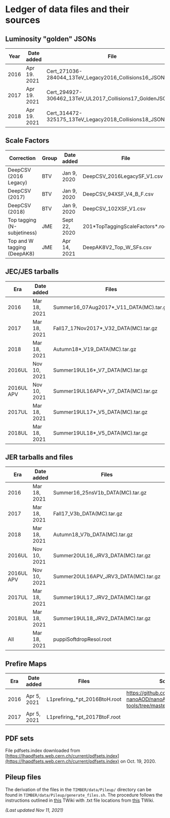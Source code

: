 # Ledger of data files and their sources

## Luminosity "golden" JSONs
| Year | Date added | File | Source |
|------|------------|------|--------|
| 2016 | Apr 19. 2021 | Cert_271036-284044_13TeV_Legacy2016_Collisions16_JSON.txt | [Twiki](https://twiki.cern.ch/twiki/bin/view/CMS/TWikiLUM#CurRec) |
| 2017 | Apr 19. 2021 | Cert_294927-306462_13TeV_UL2017_Collisions17_GoldenJSON.txt | [Twiki](https://twiki.cern.ch/twiki/bin/view/CMS/TWikiLUM#CurRec) |
| 2018 | Apr 19. 2021 | Cert_314472-325175_13TeV_Legacy2018_Collisions18_JSON.txt | [Twiki](https://twiki.cern.ch/twiki/bin/view/CMS/TWikiLUM#CurRec) |

## Scale Factors

| Correction | Group | Date added | File | TIMBER module(s) | Sources |
|------------|-------|------------|------|-----------------------|---------|
| DeepCSV (2016 Legacy) | BTV | Jan 9, 2020   | DeepCSV_2016LegacySF_V1.csv        | SJBtag_SF.cc | [Twiki](https://twiki.cern.ch/twiki/bin/viewauth/CMS/BtagRecommendation2016Legacy) |
| DeepCSV (2017)        | BTV | Jan 9, 2020   | DeepCSV_94XSF_V4_B_F.csv           | SJBtag_SF.cc | [Twiki](https://twiki.cern.ch/twiki/bin/viewauth/CMS/BtagRecommendation94X) |
| DeepCSV (2018)        | BTV | Jan 9, 2020   | DeepCSV_102XSF_V1.csv              | SJBtag_SF.cc | [Twiki](https://twiki.cern.ch/twiki/bin/viewauth/CMS/BtagRecommendation102X) |
| Top tagging (N-subjetiness) | JME | Sept 22, 2020 | 201\*TopTaggingScaleFactors\*.root | TopTag_SF.cc | [Twiki](https://twiki.cern.ch/twiki/bin/viewauth/CMS/JetTopTagging) [GitHub](https://github.com/cms-jet/TopTaggingScaleFactors) |
| Top and W tagging (DeepAK8) | JME | Apr 14, 2021 | DeepAK8V2_Top_W_SFs.csv | TopTagDAK8_SF.cc | [Twiki](https://twiki.cern.ch/twiki/bin/viewauth/CMS/DeepAK8Tagging2018WPsSFs) [GitHub](https://github.com/cms-jet/deepAK8ScaleFactors/blob/master/DeepAK8V2_Top_W_SFs.csv) |

## JEC/JES tarballs
| Era        | Date added   | Files                                    | Sources |
|------------|--------------|------------------------------------------|---------|
| 2016       | Mar 18, 2021 | Summer16_07Aug2017*_V11_DATA(MC).tar.gz  | https://github.com/cms-jet/JECDatabase/tree/master/tarballs |
| 2017       | Mar 18, 2021 | Fall17_17Nov2017*_V32_DATA(MC).tar.gz    | |
| 2018       | Mar 18, 2021 | Autumn18*_V19_DATA(MC).tar.gz            | |
| 2016UL     | Nov 10, 2021 | Summer19UL16*_V7_DATA(MC).tar.gz         | |
| 2016UL APV | Nov 10, 2021 | Summer19UL16APV*_V7_DATA(MC).tar.gz      | |
| 2017UL     | Mar 18, 2021 | Summer19UL17*_V5_DATA(MC).tar.gz         | |
| 2018UL     | Mar 18, 2021 | Summer19UL18*_V5_DATA(MC).tar.gz         | |

## JER tarballs and files
| Era        | Date added   | Files                             | Sources |
|------------|--------------|-----------------------------------|---------|
| 2016       | Mar 18, 2021 | Summer16_25nsV1b_DATA(MC).tar.gz  | https://github.com/cms-jet/JRDatabase/tree/master/tarballs |
| 2017       | Mar 18, 2021 | Fall17_V3b_DATA(MC).tar.gz        | |
| 2018       | Mar 18, 2021 | Autumn18_V7b_DATA(MC).tar.gz      | |
| 2016UL     | Nov 10, 2021 | Summer20UL16_JRV3_DATA(MC).tar.gz | |
| 2016UL APV | Nov 10, 2021 | Summer20UL16APV_JRV3_DATA(MC).tar.gz | |
| 2017UL     | Mar 18, 2021 | Summer19UL17_JRV2_DATA(MC).tar.gz | |
| 2018UL     | Mar 18, 2021 | Summer19UL18_JRV2_DATA(MC).tar.gz | |
| All        | Mar 18, 2021 | puppiSoftdropResol.root           | https://github.com/cms-jet/PuppiSoftdropMassCorrections/tree/80X/weights |

## Prefire Maps
| Era    | Date added   | Files                             | Sources |
|--------|--------------|-----------------------------------|---------|
| 2016   | Apr 5, 2021  | L1prefiring_*pt_2016BtoH.root     | https://github.com/cms-nanoAOD/nanoAOD-tools/tree/master/data/prefire_maps |
| 2017   | Apr 5, 2021  | L1prefiring_*pt_2017BtoF.root     | |

## PDF sets
File pdfsets.index downloaded from [https://lhapdfsets.web.cern.ch/current/pdfsets.index](https://lhapdfsets.web.cern.ch/current/pdfsets.index) on Oct. 19, 2020.

## Pileup files
The derivation of the files in the `TIMBER/data/Pileup/` directory can be found in `TIMBER/data/Pileup/generate_files.sh`. The procedure follows the instructions outlined in [this](https://twiki.cern.ch/twiki/bin/view/CMS/PileupJSONFileforData#Recommended_cross_section) TWiki with .txt file locations from [this](https://twiki.cern.ch/twiki/bin/view/CMS/TWikiLUM#PileupInformation) TWiki.

*(Last updated Nov 11, 2021)*